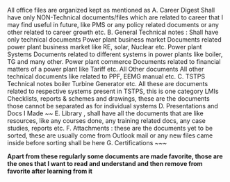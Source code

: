  All office files are organized kept as mentioned as 
    A. Career Digest
        Shall have only NON-Technical documents/files which are related to career that I may find useful in future, like PMS or any policy related documents or any other related to career growth etc.
    B. General Technical notes : Shall have only technical documents
        Power plant business market
            Documents related power plant business market like RE, solar, Nuclear etc.
        Power plant Systems
            Documents related to different systems in power plants like boiler, TG and many other. 
        Power plant commerce
            Documents related to financial matters of a power plant like Tariff etc.
        All Other documents
            All other technical documents like related to PPF, EEMG manual etc.
    C. TSTPS Technical notes 
        boiler
        Turbine
        Generator etc. All these are documents related to respective systems present in TSTPS, this is one category
        LMIs
        Checklists, reports & schemes and drawings, these are the documents those cannot be separated as for individual systems
    D. Presentations and Docs I Made ~~
    E. Library , shall have all the documents that are like resources, like any courses done, any training related docs, any case studies, reports etc.
    F. Attachments : these are the documents yet to be sorted, these are usually come from Outlook mail or any new files came inside before sorting shall be here
    G. Certifications ~~~

**Apart from these regularly some documents are made favorite, those are the ones that I want to read and understand and then remove from favorite after learning from it**
